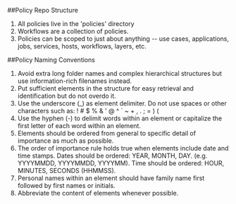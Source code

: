 ##Policy Repo Structure

1. All policies live in the 'policies' directory
2. Workflows are a collection of policies.
3. Policies can be scoped to just about anything -- use cases, applications, jobs, services, hosts, workflows, layers, etc.

##Policy Naming Conventions

1. Avoid extra long folder names and complex hierarchical structures but use information-rich filenames instead.
2. Put sufficient elements in the structure for easy retrieval and identification but do not overdo it.
3. Use the underscore (_) as element delimiter. Do not use spaces or other characters such as: ! # $ % & ' @ ^ ` ~ + , . ; = ) (
4. Use the hyphen (-) to delimit words within an element or capitalize the first letter of each word within an element.
5. Elements should be ordered from general to specific detail of importance as much as possible.
6. The order of importance rule holds true when elements include date and time stamps. Dates should be ordered: YEAR, MONTH, DAY. (e.g. YYYYMMDD, YYYYMMDD, YYYYMM). Time should be ordered: HOUR, MINUTES, SECONDS (HHMMSS).
7. Personal names within an element should have family name first followed by first names or initials.
8. Abbreviate the content of elements whenever possible.
